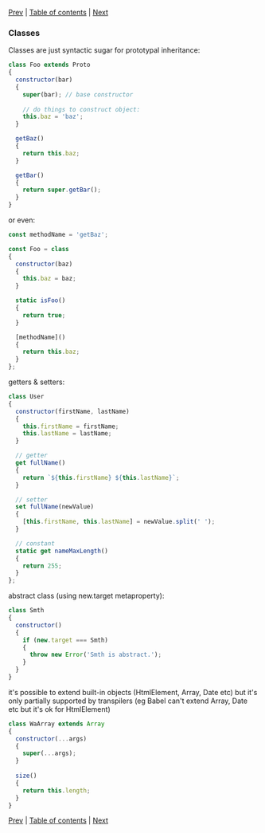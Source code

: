 [Prev](07-object-literals.md) | [Table of contents](https://github.com/gadyonysh/es2015-presentation#ecmascript-2015) | [Next](10-Symbol.md)

### Classes

Classes are just syntactic sugar for prototypal inheritance:

```js
class Foo extends Proto
{
  constructor(bar)
  {
    super(bar); // base constructor
    
    // do things to construct object:
    this.baz = 'baz';
  }

  getBaz()
  {
    return this.baz;
  }

  getBar()
  {
    return super.getBar();
  }
}
```

or even:
```js
const methodName = 'getBaz';

const Foo = class
{
  constructor(baz)
  {
    this.baz = baz;
  }

  static isFoo()
  {
    return true;
  }

  [methodName]()
  {
    return this.baz;
  }
};
```

getters & setters:
```js
class User
{
  constructor(firstName, lastName)
  {
    this.firstName = firstName;
    this.lastName = lastName;
  }

  // getter
  get fullName()
  {
    return `${this.firstName} ${this.lastName}`;
  }

  // setter
  set fullName(newValue)
  {
    [this.firstName, this.lastName] = newValue.split(' ');
  }

  // constant
  static get nameMaxLength()
  {
    return 255;
  }
};
```


abstract class (using new.target metaproperty):
```js
class Smth
{
  constructor()
  {
    if (new.target === Smth)
    {
      throw new Error('Smth is abstract.');
    }
  }
}
```

it's possible to extend built-in objects (HtmlElement, Array, Date etc)
but it's only partially supported by transpilers (eg Babel can't extend Array, Date etc but it's ok for HtmlElement)
```js
class WaArray extends Array
{
  constructor(...args)
  {
    super(...args);
  }
  
  size()
  {
    return this.length;
  }
}
```

[Prev](07-object-literals.md) | [Table of contents](https://github.com/gadyonysh/es2015-presentation#ecmascript-2015) | [Next](10-Symbol.md)